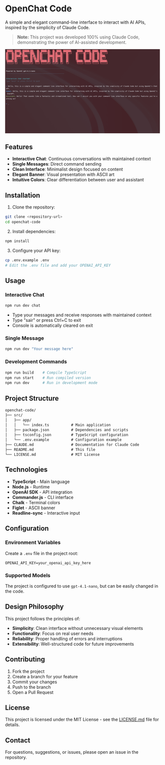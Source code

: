 # OpenChat Code

A simple and elegant command-line interface to interact with AI APIs, inspired by the simplicity of Claude Code.

> **Note:** This project was developed 100% using Claude Code, demonstrating the power of AI-assisted development.

![OpenChat Code](images/openchat-code.png)

## Features

- **Interactive Chat**: Continuous conversations with maintained context
- **Single Messages**: Direct command sending
- **Clean Interface**: Minimalist design focused on content
- **Elegant Banner**: Visual presentation with ASCII art
- **Intuitive Colors**: Clear differentiation between user and assistant

## Installation

1. Clone the repository:
```bash
git clone <repository-url>
cd openchat-code
```

2. Install dependencies:
```bash
npm install
```

3. Configure your API key:
```bash
cp .env.example .env
# Edit the .env file and add your OPENAI_API_KEY
```

## Usage

### Interactive Chat
```bash
npm run dev chat
```
- Type your messages and receive responses with maintained context
- Type "sair" or press Ctrl+C to exit
- Console is automatically cleared on exit

### Single Message
```bash
npm run dev "Your message here"
```

### Development Commands
```bash
npm run build    # Compile TypeScript
npm run start    # Run compiled version
npm run dev      # Run in development mode
```

## Project Structure

```
openchat-code/
├── src/
│   ├── app/
│   │   └── index.ts          # Main application
│   ├── package.json          # Dependencies and scripts
│   ├── tsconfig.json         # TypeScript configuration
│   └── .env.example          # Configuration example
├── CLAUDE.md                 # Documentation for Claude Code
├── README.md                 # This file
└── LICENSE.md                # MIT License
```

## Technologies

- **TypeScript** - Main language
- **Node.js** - Runtime
- **OpenAI SDK** - API integration
- **Commander.js** - CLI interface
- **Chalk** - Terminal colors
- **Figlet** - ASCII banner
- **Readline-sync** - Interactive input

## Configuration

### Environment Variables

Create a `.env` file in the project root:

```env
OPENAI_API_KEY=your_openai_api_key_here
```

### Supported Models

The project is configured to use `gpt-4.1-nano`, but can be easily changed in the code.

## Design Philosophy

This project follows the principles of:

- **Simplicity**: Clean interface without unnecessary visual elements
- **Functionality**: Focus on real user needs
- **Reliability**: Proper handling of errors and interruptions
- **Extensibility**: Well-structured code for future improvements

## Contributing

1. Fork the project
2. Create a branch for your feature
3. Commit your changes
4. Push to the branch
5. Open a Pull Request

## License

This project is licensed under the MIT License - see the [LICENSE.md](LICENSE.md) file for details.

## Contact

For questions, suggestions, or issues, please open an issue in the repository.